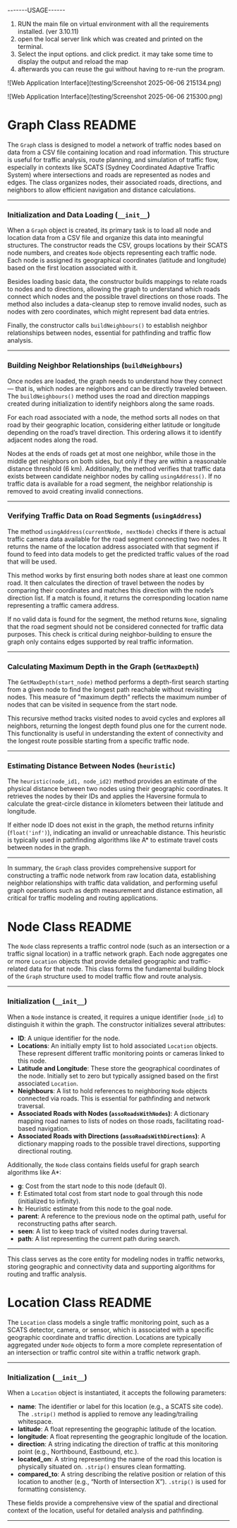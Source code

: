 -------USAGE------

1. RUN the main file on virtual environment with all the requirements installed. (ver 3.10.11)
2. open the local server link which was created and printed on the terminal.
3. Select the input options. and click predict. it may take some time to display the output and reload the map
4. afterwards you can reuse the gui without having to re-run the program.


![Web Application Interface](testing/Screenshot 2025-06-06 215134.png)

![Web Application Interface](testing/Screenshot 2025-06-06 215300.png)









# Graph Class README

The `Graph` class is designed to model a network of traffic nodes based on data from a CSV file containing location and road information. This structure is useful for traffic analysis, route planning, and simulation of traffic flow, especially in contexts like SCATS (Sydney Coordinated Adaptive Traffic System) where intersections and roads are represented as nodes and edges. The class organizes nodes, their associated roads, directions, and neighbors to allow efficient navigation and distance calculations.

---

### Initialization and Data Loading (`__init__`)

When a `Graph` object is created, its primary task is to load all node and location data from a CSV file and organize this data into meaningful structures. The constructor reads the CSV, groups locations by their SCATS node numbers, and creates `Node` objects representing each traffic node. Each node is assigned its geographical coordinates (latitude and longitude) based on the first location associated with it.

Besides loading basic data, the constructor builds mappings to relate roads to nodes and to directions, allowing the graph to understand which roads connect which nodes and the possible travel directions on those roads. The method also includes a data-cleanup step to remove invalid nodes, such as nodes with zero coordinates, which might represent bad data entries.

Finally, the constructor calls `buildNeighbours()` to establish neighbor relationships between nodes, essential for pathfinding and traffic flow analysis.

---

### Building Neighbor Relationships (`buildNeighbours`)

Once nodes are loaded, the graph needs to understand how they connect — that is, which nodes are neighbors and can be directly traveled between. The `buildNeighbours()` method uses the road and direction mappings created during initialization to identify neighbors along the same roads.

For each road associated with a node, the method sorts all nodes on that road by their geographic location, considering either latitude or longitude depending on the road’s travel direction. This ordering allows it to identify adjacent nodes along the road.

Nodes at the ends of roads get at most one neighbor, while those in the middle get neighbors on both sides, but only if they are within a reasonable distance threshold (6 km). Additionally, the method verifies that traffic data exists between candidate neighbor nodes by calling `usingAddress()`. If no traffic data is available for a road segment, the neighbor relationship is removed to avoid creating invalid connections.

---

### Verifying Traffic Data on Road Segments (`usingAddress`)

The method `usingAddress(currentNode, nextNode)` checks if there is actual traffic camera data available for the road segment connecting two nodes. It returns the name of the location address associated with that segment if found to feed into data models to get the predicted traffic values of the road that will be used.

This method works by first ensuring both nodes share at least one common road. It then calculates the direction of travel between the nodes by comparing their coordinates and matches this direction with the node’s direction list. If a match is found, it returns the corresponding location name representing a traffic camera address.

If no valid data is found for the segment, the method returns `None`, signaling that the road segment should not be considered connected for traffic data purposes. This check is critical during neighbor-building to ensure the graph only contains edges supported by real traffic information.

---

### Calculating Maximum Depth in the Graph (`GetMaxDepth`)

The `GetMaxDepth(start_node)` method performs a depth-first search starting from a given node to find the longest path reachable without revisiting nodes. This measure of "maximum depth" reflects the maximum number of nodes that can be visited in sequence from the start node.

This recursive method tracks visited nodes to avoid cycles and explores all neighbors, returning the longest depth found plus one for the current node. This functionality is useful in understanding the extent of connectivity and the longest route possible starting from a specific traffic node.

---

### Estimating Distance Between Nodes (`heuristic`)

The `heuristic(node_id1, node_id2)` method provides an estimate of the physical distance between two nodes using their geographic coordinates. It retrieves the nodes by their IDs and applies the Haversine formula to calculate the great-circle distance in kilometers between their latitude and longitude.

If either node ID does not exist in the graph, the method returns infinity (`float('inf')`), indicating an invalid or unreachable distance. This heuristic is typically used in pathfinding algorithms like A* to estimate travel costs between nodes in the graph.

---

In summary, the `Graph` class provides comprehensive support for constructing a traffic node network from raw location data, establishing neighbor relationships with traffic data validation, and performing useful graph operations such as depth measurement and distance estimation, all critical for traffic modeling and routing applications.












# Node Class README

The `Node` class represents a traffic control node (such as an intersection or a traffic signal location) in a traffic network graph. Each node aggregates one or more `Location` objects that provide detailed geographic and traffic-related data for that node. This class forms the fundamental building block of the `Graph` structure used to model traffic flow and route analysis.

---

### Initialization (`__init__`)

When a `Node` instance is created, it requires a unique identifier (`node_id`) to distinguish it within the graph. The constructor initializes several attributes:

- **ID**: A unique identifier for the node.
- **Locations**: An initially empty list to hold associated `Location` objects. These represent different traffic monitoring points or cameras linked to this node.
- **Latitude and Longitude**: These store the geographical coordinates of the node. Initially set to zero but typically assigned based on the first associated `Location`.
- **Neighbours**: A list to hold references to neighboring `Node` objects connected via roads. This is essential for pathfinding and network traversal.
- **Associated Roads with Nodes (`assoRoadsWithNodes`)**: A dictionary mapping road names to lists of nodes on those roads, facilitating road-based navigation.
- **Associated Roads with Directions (`assoRoadsWithDirections`)**: A dictionary mapping roads to the possible travel directions, supporting directional routing.

Additionally, the `Node` class contains fields useful for graph search algorithms like A*:

- **g**: Cost from the start node to this node (default 0).
- **f**: Estimated total cost from start node to goal through this node (initialized to infinity).
- **h**: Heuristic estimate from this node to the goal node.
- **parent**: A reference to the previous node on the optimal path, useful for reconstructing paths after search.
- **seen**: A list to keep track of visited nodes during traversal.
- **path**: A list representing the current path during search.

---

This class serves as the core entity for modeling nodes in traffic networks, storing geographic and connectivity data and supporting algorithms for routing and traffic analysis.










# Location Class README

The `Location` class models a single traffic monitoring point, such as a SCATS detector, camera, or sensor, which is associated with a specific geographic coordinate and traffic direction. Locations are typically aggregated under `Node` objects to form a more complete representation of an intersection or traffic control site within a traffic network graph.

---

### Initialization (`__init__`)

When a `Location` object is instantiated, it accepts the following parameters:

- **name**: The identifier or label for this location (e.g., a SCATS site code). The `.strip()` method is applied to remove any leading/trailing whitespace.
- **latitude**: A float representing the geographic latitude of the location.
- **longitude**: A float representing the geographic longitude of the location.
- **direction**: A string indicating the direction of traffic at this monitoring point (e.g., Northbound, Eastbound, etc.).
- **located_on**: A string representing the name of the road this location is physically situated on. `.strip()` ensures clean formatting.
- **compared_to**: A string describing the relative position or relation of this location to another (e.g., “North of Intersection X”). `.strip()` is used for formatting consistency.

These fields provide a comprehensive view of the spatial and directional context of the location, useful for detailed analysis and pathfinding.

---
